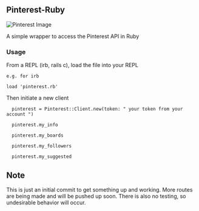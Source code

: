 ## Pinterest-Ruby
![Pinterest Image](http://imgur.com/NOuacum.jpg)

A simple wrapper to access the Pinterest API in Ruby

### Usage

From a REPL (irb, rails c), load the file into your REPL

```
e.g. for irb

load 'pinterest.rb'
```

Then initiate a new client

```
  pinterest = Pinterest::Client.new(token: " your token from your account ")

  pinterest.my_info

  pinterest.my_boards

  pinterest.my_followers

  pinterest.my_suggested

```

## Note
This is just an initial commit to get something up and working. More routes are being made and will be pushed up soon. There is also no testing, so undesirable behavior will occur.
